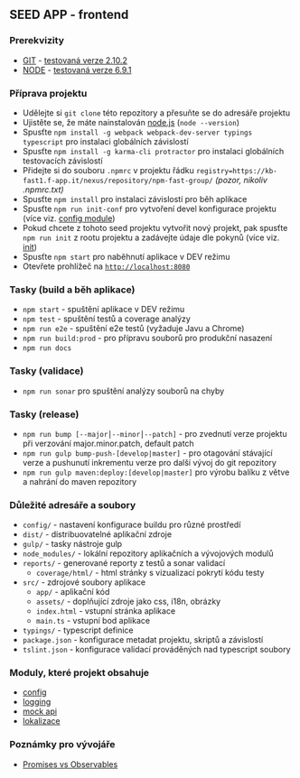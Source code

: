## SEED APP - frontend

### Prerekvizity
- [GIT](https://git-scm.com/download/) - [testovaná verze 2.10.2](https://github.com/git-for-windows/git/releases/download/v2.10.2.windows.1/Git-2.10.2-32-bit.exe)
- [NODE](https://nodejs.org/en/download/) - [testovaná verze 6.9.1](https://nodejs.org/dist/v6.9.1/node-v6.9.1-x86.msi)

### Příprava projektu
- Udělejte si `git clone` této repozitory a přesuňte se do adresáře projektu
- Ujistěte se, že máte nainstalován [node.js](https://nodejs.org/) (`node --version`)
- Spusťte `npm install -g webpack webpack-dev-server typings typescript` pro instalaci globálních závislostí
- Spusťte `npm install -g karma-cli protractor` pro instalaci globálních testovacích závislostí
- Přidejte si do souboru `.npmrc` v projektu řádku `registry=https://kb-fast1.f-app.it/nexus/repository/npm-fast-group/` _(pozor, nikoliv .npmrc.txt)_
- Spusťte `npm install` pro instalaci závislostí pro běh aplikace
- Spusťte `npm run init-conf` pro vytvoření devel konfigurace projektu (více viz. [config module](docs/config.md))
- Pokud chcete z tohoto seed projektu vytvořit nový projekt, pak spusťte `npm run init` z rootu projektu a zadávejte údaje dle pokynů (více viz. [init](docs/init.md))
- Spusťte `npm start` pro naběhnutí aplikace v DEV režimu
- Otevřete prohlížeč na [`http://localhost:8080`](http://localhost:8080)

### Tasky (build a běh aplikace)
- `npm start` - spuštění aplikace v DEV režimu
- `npm test` - spuštění testů a coverage analýzy
- `npm run e2e` - spuštění e2e testů (vyžaduje Javu a Chrome)
- `npm run build:prod` - pro přípravu souborů pro produkční nasazení
- `npm run docs`

### Tasky (validace)
- `npm run sonar` pro spuštění analýzy souborů na chyby

### Tasky (release)
- `npm run bump [--major⎮--minor⎮--patch]` - pro zvednutí verze projektu při verzování major.minor.patch, default patch
- `npm run gulp bump-push-[develop|master]` - pro otagování stávající verze a pushunutí inkrementu verze pro další vývoj do git repozitory
- `npm run gulp maven:deploy:[develop|master]` pro výrobu balíku z větve a nahrání do maven repozitory

### Důležité adresáře a soubory
- `config/` - nastavení konfigurace buildu pro různé prostředí
- `dist/` - distribuovatelné aplikační zdroje
- `gulp/` - tasky nástroje gulp
- `node_modules/` - lokální repozitory aplikačních a vývojových modulů
- `reports/` - generované reporty z testů a sonar validací
  - `coverage/html/` - html stránky s vizualizací pokrytí kódu testy
- `src/` - zdrojové soubory aplikace
  - `app/` - aplikační kód
  - `assets/` - doplňující zdroje jako css, i18n, obrázky
  - `index.html` - vstupní stránka aplikace
  - `main.ts` - vstupní bod aplikace
- `typings/` - typescript definice
- `package.json` - konfigurace metadat projektu, skriptů a závislostí
- `tslint.json` - konfigurace validací prováděných nad typescript soubory

### Moduly, které projekt obsahuje

- [config](docs/config.md)
- [logging](docs/logging.md)
- [mock api](docs/mock-api.md)
- [lokalizace](docs/ng2-translate.md)

### Poznámky pro vývojáře

- [Promises vs Observables](docs/developers/promises-observables.md)
